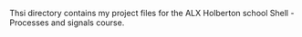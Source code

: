 Thsi directory contains my project files for the ALX Holberton school Shell - Processes and signals course.